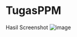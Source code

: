 # TugasPPM
Hasil Screenshot
![image](https://github.com/Tegarprtm21/TugasPPM/assets/114232818/85611fdf-b80e-44c3-8545-8e2a9507f571)
